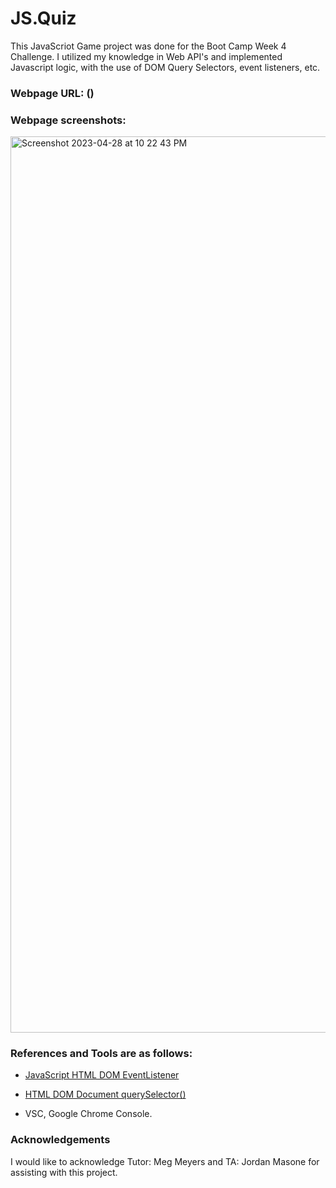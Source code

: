 # JS.Quiz
This JavaScriot Game project was done for the Boot Camp Week 4 Challenge. I utilized my knowledge in Web API's and implemented Javascript logic, with the use of DOM Query Selectors, event listeners, etc.


### Webpage URL: ()

### Webpage screenshots:
<img width="1434" alt="Screenshot 2023-04-28 at 10 22 43 PM" src="https://user-images.githubusercontent.com/127644189/235279346-2490941b-26d3-405d-b38b-c21aba45e200.png">


### References and Tools are as follows:

* [JavaScript HTML DOM EventListener](https://www.w3schools.com/js/js_htmldom_eventlistener.asp)

* [HTML DOM Document querySelector()](https://www.w3schools.com/jsref/met_document_queryselector.asp)

* VSC, Google Chrome Console.

### Acknowledgements

I would like to acknowledge Tutor: Meg Meyers and TA: Jordan Masone for assisting with this project.
